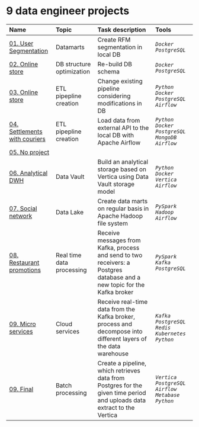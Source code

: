 # 9 data engineer projects


| Name | Topic | Task description | Tools |
| :---------------------- | :---------------------- | :---------------------- | :---------------------- |
| [01. User Segmentation](https://github.com/rombykoff/yandex-practicum-projects/tree/main/01.%20Исследование%20данных%20сервиса%20“Яндекс.Музыка”) | Datamarts | Create RFM segmentation in local DB | *`Docker`* *`PostgreSQL`* |
| [02. Online store](https://github.com/rombykoff/yandex-practicum-projects/tree/main/02.%20Исследование%20надежности%20заемщиков) | DB structure optimization | Re-build DB schema | *`Docker`* *`PostgreSQL`* |
| [03. Online store](https://github.com/rombykoff/yandex-practicum-projects/tree/main/03.%20Исследование%20объявлений%20о%20продаже%20квартир) | ETL pipepline creation | Change existing pipeline considering modifications in DB | *`Python`* *`Docker`* *`PostgreSQL`* *`Airflow`* |
| [04. Settlements with couriers](https://github.com/rombykoff/yandex-practicum-projects/tree/main/04.%20Определение%20выгодного%20тарифа%20для%20телеком%20компании) | ETL pipepline creation | Load data from external API to the local DB with Apache Airflow | *`Python`* *`Docker`* *`PostgreSQL`* *`MongoDB`* *`Airflow`* |
| [05. No project](https://github.com/rombykoff/yandex-practicum-projects/tree/main/05.%20Изучение%20закономерностей%2C%20определяющих%20успешность%20игр) |  ||  |
| [06. Analytical DWH](https://github.com/rombykoff/yandex-practicum-projects/tree/main/06.%20Анализ%20бизнес-показателей%20приложения%20Procrastinate%20Pro%2B) | Data Vault | Build an analytical storage based on Vertica using Data Vault storage model | *`Python`* *`Docker`*  *`Vertica`* *`Airflow`* |
| [07. Social network](https://github.com/rombykoff/yandex-practicum-projects/tree/main/07.%20Проверка%20гипотез%20для%20увеличения%20выручки%20интернет-магазина.%20А:В%20тесты.) | Data Lake | Create data marts on regular basis in Apache Hadoop file system | *`PySpark`* *`Hadoop`* *`Airflow`* |
| [08. Restaurant promotions](https://github.com/rombykoff/yandex-practicum-projects/tree/main/08.%20Анализ%20поведения%20пользователей%20в%20приложении%20по%20продаже%20продуктов%20питания) | Real time data processing | Receive messages from Kafka, process and send to two receivers: a Postgres database and a new topic for the Kafka broker | *`PySpark`* *`Kafka`* *`PostgreSQL`* |
| [09. Micro services](https://github.com/rombykoff/yandex-practicum-projects/tree/main/08.%20Анализ%20поведения%20пользователей%20в%20приложении%20по%20продаже%20продуктов%20питания) | Cloud services | Receive real-time data from the Kafka broker, process and decompose into different layers of the data warehouse | *`Kafka`* *`PostgreSQL`* *`Redis`* *`Kubernetes`* *`Python`* |
| [09. Final](https://github.com/rombykoff/yandex-practicum-projects/tree/main/08.%20Анализ%20поведения%20пользователей%20в%20приложении%20по%20продаже%20продуктов%20питания) | Batch processing | Create a pipeline, which retrieves data from Postgres for the given time period and uploads data extract to the Vertica | *`Vertica`* *`PostgreSQL`* *`Airflow`* *`Metabase`* *`Python`* |
